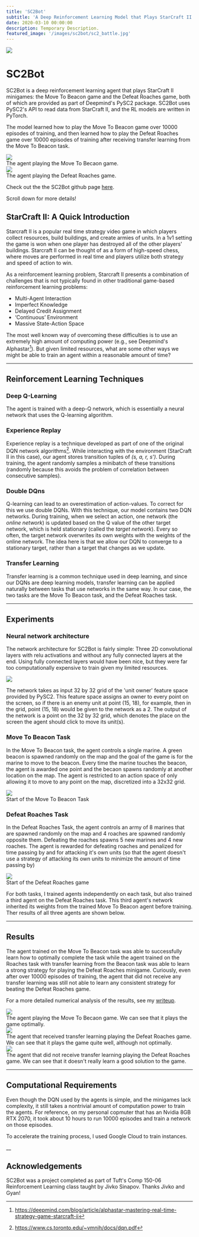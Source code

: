 ```yaml
---
title: 'SC2Bot'
subtitle: 'A Deep Reinforcement Learning Model that Plays StarCraft II Minigames'
date: 2020-03-10 00:00:00
description: Temporary Description.
featured_image: '/images/sc2bot/sc2_battle.jpg'
---
```


![](/images/sc2bot/sc2_terran_protoss.jpg)

# SC2Bot
SC2Bot is a deep reinforcement learning agent that plays StarCraft II minigames: the Move To Beacon game and the Defeat Roaches game, both of which are provided as part of Deepmind's PySC2 package. SC2Bot uses PySC2's API to read data from StarCraft II, and the RL models are written in PyTorch.

The model learned how to play the Move To Beacon game over 10000 episodes of training, and then learned how to play the Defeat Roaches game over 10000 episodes of training after receiving transfer learning from the Move To Beacon task.

<div class="gallery" data-columns="1">
	<img src="/images/sc2bot/beacon_trained.gif">
	<figcaption> 
	The agent playing the Move To Becaon game. 
	</figcaption>
</div>

<div class="gallery" data-columns="1">
	<img src="/images/sc2bot/roaches_pretrained.gif">
	<figcaption> 
	The agent playing the Defeat Roaches game.
	</figcaption>
</div>

<!-- SC2Bot playing the Move To Beacon minigame:

<img src="/images/sc2bot/beacon_trained.gif"
style="border: 0; max-width:640px; max-height:360px">

SC2Bot playing the Defeat Roaches minigame:

<img src="/images/sc2bot/roaches_pretrained.gif"
style="border: 0; max-width:640px; max-height:360px"> -->

Check out the the SC2Bot github page <a href="https://github.com/alanxzhou/sc2bot">here</a>.

Scroll down for more details!

## StarCraft II: A Quick Introduction

Starcraft II is a popular real time strategy video game in which players collect resources, build buildings, and create armies of units. In a 1v1 setting the game is won when one player has destroyed all of the other players' buildings. Starcraft II can be thought of as a form of high-speed chess, where moves are performed in real time and players utilize both strategy and speed of action to win. 

As a reinforcement learning problem, Starcraft II presents a combination of challenges that is not typically found in other traditional game-based reinforcement learning problems:

* Multi-Agent Interaction
* Imperfect Knowledge
* Delayed Credit Assignment
* ‘Continuous’ Environment
* Massive State-Action Space

The most well known way of overcoming these difficulties is to use an extremely high amount of computing power (e.g., see Deepmind's Alphastar[^1]). But given limited resources, what are some other ways we might be able to train an agent within a reasonable amount of time? 

[^1]: <a href="https://deepmind.com/blog/article/alphastar-mastering-real-time-strategy-game-starcraft-ii">https://deepmind.com/blog/article/alphastar-mastering-real-time-strategy-game-starcraft-ii</a>

---

## Reinforcement Learning Techniques

### Deep Q-Learning

The agent is trained with a deep-Q network, which is essentially a neural network that uses the Q-learning algorithm.

### Experience Replay

Experience replay is a technique developed as part of one of the original DQN network algorithms[^2]. While interacting with the environment (StarCraft II in this case), our agent stores transition tuples of _(s, a, r, s')_. During training, the agent randomly samples a minibatch of these transitions (randomly because this avoids the problem of correlation between consecutive samples).

[^2]: <a href="https://www.cs.toronto.edu/~vmnih/docs/dqn.pdf">https://www.cs.toronto.edu/~vmnih/docs/dqn.pdf</a>

### Double DQns

Q-learning can lead to an overestimation of action-values. To correct for this we use double DQNs. With this technique, our model contains two DQN networks. During training, when we select an action, one network (the _online network_) is updated based on the Q value of the other target network, which is held stationary (called the _target network_). Every so often, the target network overwrites its own weights with the weights of the online network. The idea here is that we allow our DQN to converge to a stationary target, rather than a target that changes as we update.

### Transfer Learning

Transfer learning is a common technique used in deep learning, and since our DQNs are deep learning models, transfer learning can be applied naturally between tasks that use networks in the same way. In our case, the two tasks are the Move To Beacon task, and the Defeat Roaches task.

---

## Experiments

### Neural network architecture
The network architecture for SC2Bot is fairly simple: Three 2D convolutional layers with relu activations and without any fully connected layers at the end. Using fully connected layers would have been nice, but they were far too computationally expensive to train given my limited resources.

<img src="/images/sc2bot/nn.png" style="border: 0; max-width:464px; max-height:544px">

The network takes as input 32 by 32 grid of the 'unit owner' feature space provided by PySC2. This feature space assigns an owner to every point on the screen, so if there is an enemy unit at point (15, 18), for example, then in the grid, point (15, 18) would be given to the network as a 2. The output of the network is a point on the 32 by 32 grid, which denotes the place on the screen the agent should click to move its unit(s).

### Move To Beacon Task
In the Move To Beacon task, the agent controls a single marine. A green beacon is spawned randomly on the map and the goal of the game is for the marine to move to the beacon. Every time the marine touches the beacon, the agent is awarded one point and the becaon spawns randomly at another location on the map. The agent is restricted to an action space of only allowing it to move to any point on the map, discretized into a 32x32 grid.

<div class="gallery" data-columns="1">
	<img src="/images/sc2bot/beacon_start.png">
	<figcaption> 
	Start of the Move To Beacon Task
	</figcaption>
</div>

### Defeat Roaches Task
In the Defeat Roaches Task, the agent controls an army of 8 marines that are spawned randomly on the map and 4 roaches are spawned randomly opposite them. Defeating the roaches spawns 5 new marines and 4 new roaches. The agent is rewarded for defeating roaches and penalized for time passing by and for attacking it's own units (so that the agent doesn't use a strategy of attacking its own units to minimize the amount of time passing by)

<div class="gallery" data-columns="1">
	<img src="/images/sc2bot/roach_start.png">
	<figcaption> 
	Start of the Defeat Roaches game
	</figcaption>
</div>

For both tasks, I trained agents independently on each task, but also trained a third agent on the Defeat Roaches task. This third agent's network inherited its weights from the trained Move To Beacon agent before training. Ther results of all three agents are shown below.

---

## Results

The agent trained on the Move To Beacon task was able to successfully learn how to optimally complete the task while the agent trained on the Roaches task with transfer learning from the Beacon task was able to learn a strong strategy for playing the Defeat Roaches minigame. Curiously, even after over 10000 episodes of training, the agent that did not receive any transfer learning was still not able to learn any consistent strategy for beating the Defeat Roaches game.

For a more detailed numerical analysis of the results, see my <a href="https://www.overleaf.com/read/bcyhbvyhhtmw">writeup</a>.

<div class="gallery" data-columns="1">
	<img src="/images/sc2bot/beacon_trained.gif">
	<figcaption> 
	The agent playing the Move To Becaon game. We can see that it plays the game optimally.
	</figcaption>
</div>

<div class="gallery" data-columns="1">
	<img src="/images/sc2bot/roaches_pretrained.gif">
	<figcaption> 
	The agent that received transfer learning playing the Defeat Roaches game. We can see that it plays the game quite well, although not optimally.
	</figcaption>
</div>

<div class="gallery" data-columns="1">
	<img src="/images/sc2bot/roaches_pretrained.gif">
	<figcaption> 
	The agent that did not receive transfer learning playing the Defeat Roaches game. We can see that it doesn't really learn a good solution to the game.
	</figcaption>
</div>

<!-- <img src="/images/sc2bot/roaches_pretrained.gif"
style="border: 0; max-width:640px; max-height:360px"> -->

<!-- <img src="/images/sc2bot/roaches_battle_11500.gif"
style="border: 0; max-width:640px; max-height:360px"> -->

<!-- <iframe src="https://www.youtube.com/embed/FBkF3MSsve4" width="640" height="360" frameborder="0" webkitallowfullscreen mozallowfullscreen allowfullscreen></iframe> -->

---

## Computational Requirements

Even though the DQN used by the agents is simple, and the minigames lack complexity, it still takes a nontrivial amount of computation power to train the agents. For reference, on my personal copmuter that has an Nvidia 8GB RTX 2070, it took about 10 hours to run 10000 episodes and train a network on those episodes.

To accelerate the training process, I used Google Cloud to train instances.
<!-- , which I've written a blog post about here (TODO: link here). -->

__

## Acknowledgements
SC2Bot was a project completed as part of Tuft's Comp 150-06 Reinforcement Learning class taught by Jivko Sinapov. Thanks Jivko and Gyan!
